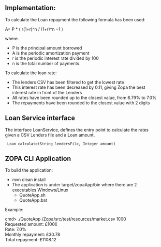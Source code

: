 ## Implementation:

To calculate the Loan repayment the following formula has been used: 

 A= P * ( r(1+r)^n / (1+r)^n −1 )
 
 where:
 
 - P is the principal amount borrowed
 - A is the periodic amortization payment
 - r is the periodic interest rate divided by 100
 - n is the total number of payments
 
 
 To calculate the loan rate:
 
 - The lenders CSV has been filtered to get the lowest rate
 - This interest rate has been decreased by 0.11, giving Zopa the best interest rate in front of the Lenders
 - All rates have been rounded up to the closest value, from 6.79% to 7.0% 
 - The repayments have been rounded to the closest value with 2 digits
 

 ## Loan Service interface
 
 The interface LoanService, defines the entry point to calculate the rates given a CSV Lenders file and a Loan amount.
 
     Loan calculate(String lendersFile, Integer amount)

 
  
 ## ZOPA CLI Application
 
 To build the application:
 
 - mvn clean install
 - The application is under target/zopaApp/bin where there are 2 executables Windows/Linux
    - QuoteApp.sh
    - QuoteApp.bat
 
 
 Example:
 
 cmd> ./QuoteApp  /Zopa/src/test/resources/market.csv 1000
 	  <br/>Requested amount: £1000
      <br/>Rate: 7.0%
      <br/>Monthly repayment:  £30.78
      <br/>Total repayment:  £1108.12


 